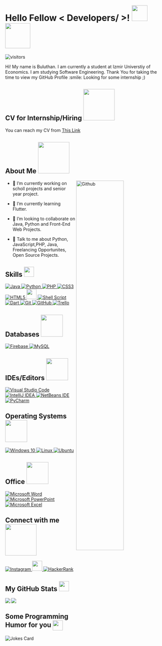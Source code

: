 <h1> Hello Fellow < Developers/ >! <img src = "https://raw.githubusercontent.com/MartinHeinz/MartinHeinz/master/wave.gif" width = 50px>
  <img src = "https://media.giphy.com/media/PiQejEf31116URju4V/giphy.gif" width = 80px>
  </h1>
  
<p align='center'>

![visitors](https://visitor-badge.glitch.me/badge?page_id=pr0metheus00.pr0metheus00)

</p>
<div size='20px'> Hi! My name is Buluthan. I am currently a student at Izmir Universtiy of Economics. I am studying Software Engineering. Thank You for taking the time to view my GitHub Profile :smile: Looking for some internship ;)
  
  
<h2>CV for Internship/Hiring <img src = "https://media.giphy.com/media/iFVTmBdUkLyQi1QJO9/giphy.gif?cid=ecf05e47l95rigx6iv2n9ge8c5ehu013hh7tokmzfnzvej95&rid=giphy.gif&ct=g" width = 100px></h2>
You can reach my CV from <a href="https://drive.google.com/file/d/1YG4XGUP5kkawDe2ozWZZjS3-6FL79aJw/view?usp=sharing">This Link</a>  
  
</div>

<h2> About Me <img src = "https://media0.giphy.com/media/KDDpcKigbfFpnejZs6/giphy.gif?cid=ecf05e47oy6f4zjs8g1qoiystc56cu7r9tb8a1fe76e05oty&rid=giphy.gif" width = 100px></h2>

<img width="55%" align="right" alt="Github" src="https://raw.githubusercontent.com/onimur/.github/master/.resources/git-header.svg" />


- 🔭 I’m currently working on scholl projects and senior year project.

- 🌱 I’m currently learning Flutter. 

- 👯 I’m looking to collaborate on Java, Python and Front-End Web Projects. 

- 💬 Talk to me about Python, JavaScript,PHP, Java, Freelancing Opportunites, Open Source Projects.

<h2> Skills <img src = "https://media2.giphy.com/media/QssGEmpkyEOhBCb7e1/giphy.gif?cid=ecf05e47a0n3gi1bfqntqmob8g9aid1oyj2wr3ds3mg700bl&rid=giphy.gif" width = 32px> </h2>
<a href="https://github.com/sheptang/markdown-badges"> <img alt="Java" src="https://img.shields.io/badge/java-%23ED8B00.svg?style=for-the-badge&logo=java&logoColor=white"/> </a>
<a href="https://github.com/sheptang/markdown-badges"> <img alt="Python" src="https://img.shields.io/badge/python-%2314354C.svg?style=for-the-badge&logo=python&logoColor=white"/> </a>
<a href="https://github.com/sheptang/markdown-badges"> <img alt="PHP" src="https://img.shields.io/badge/php-%23777BB4.svg?style=for-the-badge&logo=php&logoColor=white"/> </a>
<a href="https://github.com/sheptang/markdown-badges"> <img alt="CSS3" src="https://img.shields.io/badge/css3-%231572B6.svg?style=for-the-badge&logo=css3&logoColor=white"/> </a>
<a href="https://github.com/sheptang/markdown-badges"> <img alt="HTML5" src="https://img.shields.io/badge/html5-%23E34F26.svg?style=for-the-badge&logo=html5&logoColor=white"/> </a>
<a href= https://raw.githubusercontent.com/rahulbanerjee26/githubAboutMeGenerator/main/icons/flutter.svg > <img width ='32px' src ='https://raw.githubusercontent.com/rahulbanerjee26/githubAboutMeGenerator/main/icons/flutter.svg'> </a>
<a href="https://github.com/sheptang/markdown-badges"> <img alt="Shell Script" src="https://img.shields.io/badge/shell_script-%23121011.svg?style=for-the-badge&logo=gnu-bash&logoColor=white"/> </a>
<a href="https://github.com/sheptang/markdown-badges"> <img alt="Dart" src="https://img.shields.io/badge/dart-%230175C2.svg?style=for-the-badge&logo=dart&logoColor=white"/> </a>
<a href="https://github.com/sheptang/markdown-badges"> <img alt="Git" src="https://img.shields.io/badge/git-%23F05033.svg?style=for-the-badge&logo=git&logoColor=white"/> </a>
<a href="https://github.com/sheptang/markdown-badges"> <img alt="GitHub" src="https://img.shields.io/badge/github-%23121011.svg?style=for-the-badge&logo=github&logoColor=white"/> </a>
<a href="https://trello.com/buluthaninan"> <img alt="Trello" src="https://img.shields.io/badge/Trello-%23026AA7.svg?style=for-the-badge&logo=Trello&logoColor=white"/> </a>
  
  

  
  <h2>Databases <img src = "https://media.giphy.com/media/3oz8xNmCcNTW9QrvOw/giphy.gif" width = 70x></h2>
<a href="https://github.com/sheptang/markdown-badges"> <img alt="Firebase" src="https://img.shields.io/badge/firebase-%23039BE5.svg?style=for-the-badge&logo=firebase"/> </a>
<a href="https://github.com/sheptang/markdown-badges"> <img alt="MySQL" src="https://img.shields.io/badge/mysql-%2300f.svg?style=for-the-badge&logo=mysql&logoColor=white"/> </a>
  
  
  
  
  <h2>IDEs/Editors <img src = "https://media.giphy.com/media/LmNwrBhejkK9EFP504/giphy.gif" width = 70x> </h2>
  <a href="https://github.com/sheptang/markdown-badges"> <img alt="Visual Studio Code" src="https://img.shields.io/badge/VisualStudioCode-0078d7.svg?style=for-the-badge&logo=visual-studio-code&logoColor=white"/> </a>
  <a href="https://github.com/sheptang/markdown-badges"> <img alt="IntelliJ IDEA" src="https://img.shields.io/badge/IntelliJIDEA-000000.svg?style=for-the-badge&logo=intellij-idea&logoColor=white"/> </a>
  <a href="https://github.com/sheptang/markdown-badges"> <img alt="NetBeans IDE" src="https://img.shields.io/badge/NetBeansIDE-1B6AC6.svg?style=for-the-badge&logo=apache-netbeans-ide&logoColor=white"/> </a>
  <a href="https://github.com/sheptang/markdown-badges"> <img alt="PyCharm" src="https://img.shields.io/badge/pycharm-143?style=for-the-badge&logo=pycharm&logoColor=black&color=black&labelColor=green"/> </a>
 

  
<h2>Operating Systems <img src = "https://media.giphy.com/media/9GIuXbjFKPwJQzU5hh/giphy.gif" width = 70x></h2>
<a href="https://github.com/sheptang/markdown-badges"><img alt="Windows 10" src="https://img.shields.io/badge/Windows-0078D6?style=for-the-badge&logo=windows&logoColor=white"/> </a>
<a href="https://github.com/sheptang/markdown-badges"> <img alt="Linux" src="https://img.shields.io/badge/Linux-FCC624?style=for-the-badge&logo=linux&logoColor=black"> </a>
<a href="https://github.com/sheptang/markdown-badges"> <img alt="Ubuntu" src="https://img.shields.io/badge/Ubuntu-E95420?style=for-the-badge&logo=ubuntu&logoColor=white" /> </a>
  
<h2>Office <img src = "https://media.giphy.com/media/UvW7IxLkVnEXavoN8Z/giphy.gif" width = 70x></h2>
  <a href="https://github.com/sheptang/markdown-badges"><img alt="Microsoft Word" src="https://img.shields.io/badge/Microsoft_Word-2B579A?style=for-the-badge&logo=microsoft-word&logoColor=white" /> </a>
<a href="https://github.com/sheptang/markdown-badges"> <img alt="Microsoft PowerPoint" src="https://img.shields.io/badge/Microsoft_PowerPoint-B7472A?style=for-the-badge&logo=microsoft-powerpoint&logoColor=white" /> </a>
<a href="https://github.com/sheptang/markdown-badges"> <img alt="Microsoft Excel" src="https://img.shields.io/badge/Microsoft_Excel-217346?style=for-the-badge&logo=microsoft-excel&logoColor=white" /> </a>
  


<h2> Connect with me <img src='https://raw.githubusercontent.com/ShahriarShafin/ShahriarShafin/main/Assets/handshake.gif' width="100px"> </h2>
  
<a href= https://www.instagram.com/buluthann > <img alt="Instagram" src="https://img.shields.io/badge/<buluthann>-%23E4405F.svg?style=for-the-badge&logo=Instagram&logoColor=white"/> </a>
<a href= https://leetcode.com/buluthaninan/ > <img width ='32px' src ='https://raw.githubusercontent.com/rahulbanerjee26/githubAboutMeGenerator/main/icons/leet-code.svg'> </a>
<a href= https://www.hackerrank.com/buluthaninan > <img alt="HackerRank" src="https://img.shields.io/badge/-Hackerrank-2EC866?style=for-the-badge&logo=HackerRank&logoColor=white"/> </a>



<h2> My GitHub Stats <img src='https://media1.giphy.com/media/du3J3cXyzhj75IOgvA/giphy.gif?cid=ecf05e47x2g034i9pzwtzzsd3xgg2w9nr94t4tflbbgo3008&rid=giphy.gif' width='32px'> </h2>

<a href="https://github.com/anuraghazra/github-readme-stats">
<img align="left" src="https://github-readme-stats.vercel.app/api?username=pr0metheus00&count_private=true&show_icons=true&theme=tokyonight" />
</a>
<a href="https://github.com/anuraghazra/convoychat">
<img align="center" src="https://github-readme-stats.vercel.app/api/top-langs/?username=pr0metheus00&theme=tokyonight" />
</a>

<h2> Some Programming Humor for you <img align ='center' src='https://media2.giphy.com/media/UQDSBzfyiBKvgFcSTw/giphy.gif?cid=ecf05e47p3cd513axbek3f56ti3jzizq8hincw20jauyyfyw&rid=giphy.gif' width = '32px'></h2>

![Jokes Card](https://readme-jokes.vercel.app/api?theme=highcontrast)

